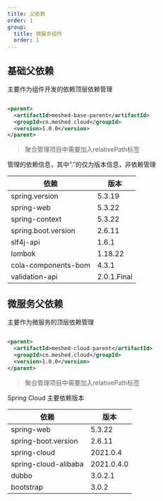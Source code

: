 ```yaml
---
title: 父依赖
order: 1
group:
  title: 微服务组件
  order: 1
---
```


## 基础父依赖

主要作为组件开发的依赖顶层依赖管理

```xml

<parent>
  <artifactId>meshed-base-parent</artifactId>
  <groupId>cn.meshed.cloud</groupId>
  <version>1.0.0</version>
</parent>
```

> 聚合管理项目中需要加入relativePath标签

管理的依赖信息，其中“.”的仅为版本信息，非依赖管理

| 依赖                  | 版本          |
|---------------------|-------------|
| spring.version      | 5.3.19      |
| spring-web          | 5.3.22      |
| spring-context      | 5.3.22      |
| spring.boot.version | 2.6.11      |
| slf4j-api           | 1.6.1       |
| lombok              | 1.18.22     |
| cola-components-bom | 4.3.1       |
| validation-api      | 2.0.1.Final |

## 微服务父依赖

主要作为微服务的顶层依赖管理

```xml

<parent>
  <artifactId>meshed-cloud-parent</artifactId>
  <groupId>cn.meshed.cloud</groupId>
  <version>1.0.0</version>
</parent>
```

> 聚合管理项目中需要加入relativePath标签

Spring Cloud 主要依赖版本

| 依赖                   | 版本         |
|----------------------|------------|
| spring-web           | 5.3.22     |
| spring-boot.version  | 2.6.11     |
| spring-cloud         | 2021.0.4   |
| spring-cloud-alibaba | 2021.0.4.0 |
| dubbo                | 3.0.2.1    |
| bootstrap            | 3.0.2      |
